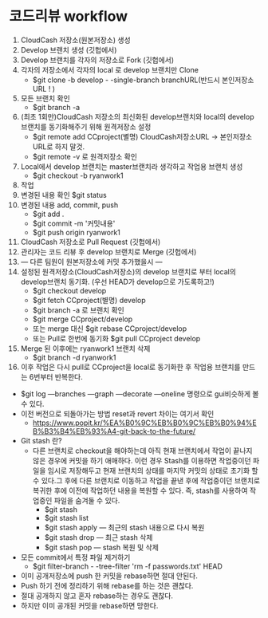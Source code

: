 # 코드리뷰 workflow
1. CloudCash 저장소(원본저장소) 생성
2. Develop 브랜치 생성 (깃헙에서)
3. Develop 브랜치를 각자의 저장소로 Fork (깃헙에서)
4. 각자의 저장소에서 각자의 local 로 develop 브랜치만 Clone
    - $git clone -b develop - -single-branch branchURL(반드시 본인저장소URL ! )
5. 모든 브랜치 확인
    - $git branch -a
6. (최초 1회만)CloudCash 저장소의 최신화된 develop브랜치와 local의 develop브랜치를 동기화해주기 위해 원격저장소 설정
    - $git remote add CCproject(별명) CloudCash저장소URL -> 본인저장소URL로 하지 말것.
    - $git remote -v 로 원격저장소 확인
7. Local에서 develop 브랜치는 master브랜치라 생각하고 작업용 브랜치 생성
    - $git checkout -b ryanwork1
8. 작업
9. 변경된 내용 확인 $git status
10. 변경된 내용 add, commit, push
    - $git add .
    - $git commit -m '커밋내용'
    - $git push origin ryanwork1
11. CloudCash 저장소로 Pull Request (깃헙에서)
12. 관리자는 코드 리뷰 후 develop 브랜치로 Merge (깃헙에서)
13. — 다른 팀원이 원본저장소에 커밋 추가했을시 — 
14. 설정된 원격저장소(CloudCash저장소)의 develop 브랜치로 부터 local의 develop브랜치 동기화. (우선 HEAD가 develop으로 가도록하고!)
    - $git checkout develop
    - $git fetch CCproject(별명) develop
    - $git branch -a 로 브랜치 확인
    - $git merge CCproject/develop
    - 또는 merge 대신 $git rebase CCproject/develop
    - 또는 Pull로 한번에 동기화 $git pull CCproject develop
15. Merge 된 이후에는 ryanwork1 브랜치 삭제
    - $git branch -d ryanwork1
16. 이후 작업은 다시 pull로 CCproject을 local로 동기화한 후 작업용 브랜치를 만드는 6번부터 반복한다.

- $git log —branches —graph —decorate —oneline 명령으로 gui비슷하게 볼 수 있다.
- 이전 버전으로 되돌아가는 방법 reset과 revert 차이는 여기서 확인
    - https://www.popit.kr/%EA%B0%9C%EB%B0%9C%EB%B0%94%EB%B3%B4%EB%93%A4-git-back-to-the-future/
- Git stash 란?
    - 다른 브랜치로 checkout을 해야하는데 아직 현재 브랜치에서 작업이 끝나지 않은 경우에 커밋을 하기 애매하다. 이런 경우 Stash를 이용하면 작업중이던 파일을 임시로 저장해두고 현재 브랜치의 상태를 마지막 커밋의 상태로 초기화 할 수 있다.그 후에 다른 브랜치로 이동하고 작업을 끝낸 후에 작업중이던 브랜치로 복귀한 후에 이전에 작업하던 내용을 복원할 수 있다. 즉, stash를 사용하여 작업중인 파일을 숨겨둘 수 있다.
        - $git stash
        - $git stash list
        - $git stash apply — 최근의 stash 내용으로 다시 복원
        - $git stash drop — 최근 stash 삭제
        - $git stash pop — stash 복원 및 삭제
- 모든 commit에서 특정 파일 제거하기
    - $git filter-branch - -tree-filter 'rm -f passwords.txt' HEAD
- 이미 공개저장소에 push 한 커밋을 rebase하면 절대 안된다.
- Push 하기 전에 정리하기 위해 rebase를 하는 것은 괜찮다.
- 절대 공개하지 않고 혼자 rebase하는 경우도 괜찮다.
- 하지만 이미 공개된 커밋을 rebase하면 망한다.
